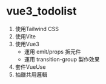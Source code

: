 # vue3_todolist

1. 使用Tailwind CSS
2. 使用Vite
3. 使用Vue3
    * 運用 emit/props 拆元件
    * 運用 transition-group 製作效果
4. 套件VueUse
5. 抽離共用邏輯
